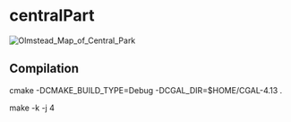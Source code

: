 # centralPart


![Olmstead_Map_of_Central_Park]( https://en.wikipedia.org/wiki/Central_Park#/media/File:1868_Vaux_%5E_Olmstead_Map_of_Central_Park,_New_York_City_-_Geographicus_-_CentralPark-CentralPark-1869.jpg  " Olmstead_Map_of_Central_Park ") 




## Compilation

cmake -DCMAKE_BUILD_TYPE=Debug -DCGAL_DIR=$HOME/CGAL-4.13 .

make -k -j 4
